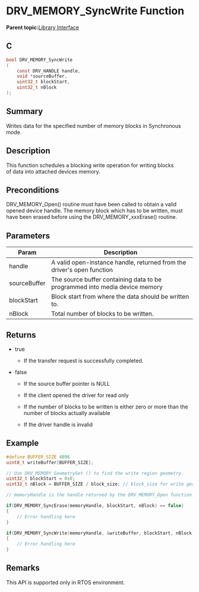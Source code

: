 # DRV\_MEMORY\_SyncWrite Function

**Parent topic:**[Library Interface](GUID-E18B0923-4286-4E08-A2EB-9A482E0063AE.md)

## C

```c
bool DRV_MEMORY_SyncWrite
(
    const DRV_HANDLE handle,
    void *sourceBuffer,
    uint32_t blockStart,
    uint32_t nBlock
);
```

## Summary

Writes data for the specified number of memory blocks in Synchronous mode.

## Description

This function schedules a blocking write operation for writing blocks<br />of data into attached devices memory.

## Preconditions

DRV\_MEMORY\_Open\(\) routine must have been called to obtain a valid opened device handle. The memory block which has to be written, must have been erased before using the DRV\_MEMORY\_xxxErase\(\) routine.

## Parameters

|Param|Description|
|-----|-----------|
|handle|A valid open-instance handle, returned from the driver's open function|
|sourceBuffer|The source buffer containing data to be programmed into media device memory|
|blockStart|Block start from where the data should be written to.|
|nBlock|Total number of blocks to be written.|

## Returns

-   true

    -   If the transfer request is successfully completed.

-   false

    -   If the source buffer pointer is NULL

    -   If the client opened the driver for read only

    -   If the number of blocks to be written is either zero or more than the number of blocks actually available

    -   If the driver handle is invalid


## Example

```c
#define BUFFER_SIZE 4096
uint8_t writeBuffer[BUFFER_SIZE];

// Use DRV_MEMORY_GeometryGet () to find the write region geometry.
uint32_t blockStart = 0x0;
uint32_t nBlock = BUFFER_SIZE / block_size; // block_size for write geometry

// memoryHandle is the handle returned by the DRV_MEMORY_Open function.

if(DRV_MEMORY_SyncErase(memoryHandle, blockStart, nBlock) == false)
{
    // Error handling here
}

if(DRV_MEMORY_SyncWrite(memoryHandle, &writeBuffer, blockStart, nBlock) == false)
{
    // Error handling here
}

```

## Remarks

This API is supported only in RTOS environment.

